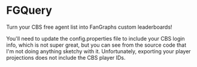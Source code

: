 # FGQuery
Turn your CBS free agent list into FanGraphs custom leaderboards!

You'll need to update the config.properties file to include your CBS login info, which is not super great, but you can see from the source code
that I'm not doing anything sketchy with it. Unfortunately, exporting your player projections does not include the CBS player IDs.
